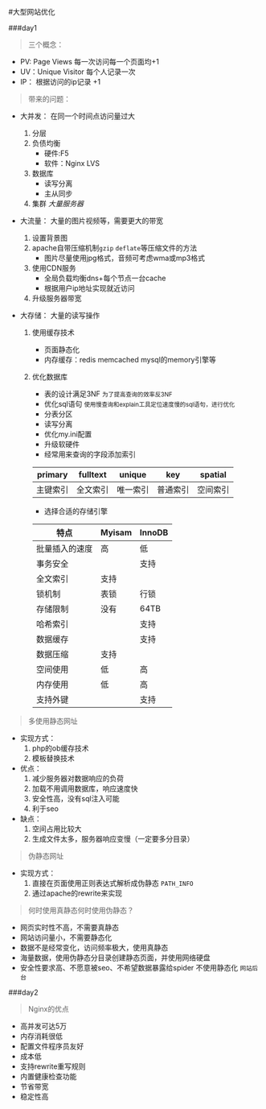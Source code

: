 #大型网站优化

###day1

> 三个概念：

- PV: Page Views 每一次访问每一个页面均+1
 - UV：Unique Visitor 每个人记录一次
 - IP： 根据访问的ip记录 +1

> 带来的问题：

- 大并发： 在同一个时间点访问量过大
	1. 分层
	1. 负债均衡
		- 硬件:F5 
		- 软件：Nginx LVS
	1. 数据库
		- 读写分离
		- 主从同步
	1. 集群 *大量服务器*

- 大流量： 大量的图片视频等，需要更大的带宽
	1. 设置背景图
	2. apache自带压缩机制`gzip` `deflate`等压缩文件的方法
		- 图片尽量使用jpg格式，音频可考虑wma或mp3格式
	1. 使用CDN服务
		- 全局负载均衡dns+每个节点一台cache
		- 根据用户ip地址实现就近访问
	1. 升级服务器带宽

- 大存储： 大量的读写操作
	1. 使用缓存技术
		- 页面静态化
		- 内存缓存：redis memcached mysql的memory引擎等
		
	1. 优化数据库
		- 表的设计满足3NF
		    <small>为了提高查询的效率反3NF</small>
		- 优化sql语句
		    <small>使用慢查询和explain工具定位速度慢的sql语句，进行优化</small>
		- 分表分区
		- 读写分离
		- 优化my.ini配置
		- 升级软硬件
		- 经常用来查询的字段添加索引

		primary|fulltext|unique|key|spatial
		---|---|---|---|---
		主键索引|全文索引|唯一索引|普通索引|空间索引

		- 选择合适的存储引擎
		    
		特点|Myisam|InnoDB
		---|---|---
		批量插入的速度|高|低
		事务安全| |支持
		全文索引 |支持|
		锁机制|表锁|行锁
		存储限制|没有|64TB
		哈希索引||支持
		数据缓存||支持
		数据压缩|支持|
		空间使用|低|高
		内存使用|低|高
		支持外键||支持

>多使用静态网址

- 实现方式：
	1.  php的ob缓存技术
	1.  模板替换技术
- 优点：
	1. 减少服务器对数据响应的负荷
	2. 加载不用调用数据库，响应速度快
	3. 安全性高，没有sql注入可能
	4. 利于seo
- 缺点：
	1. 空间占用比较大
	2. 生成文件太多，服务器响应变慢（一定要多分目录）

>伪静态网址

- 实现方式：
	1. 直接在页面使用正则表达式解析成伪静态 `PATH_INFO`
	2. 通过apache的rewrite来实现


>何时使用真静态何时使用伪静态？

- 网页实时性不高，不需要真静态
- 网站访问量小，不需要静态化
- 数据不是经常变化，访问频率极大，使用真静态
- 海量数据，使用伪静态分目录创建静态页面，并使用网络硬盘
- 安全性要求高、不愿意被seo、不希望数据暴露给spider 不使用静态化 `网站后台`

###day2

>Nginx的优点

- 高并发可达5万
- 内存消耗很低
- 配置文件程序员友好
- 成本低
- 支持rewrite重写规则
- 内置健康检查功能
- 节省带宽
- 稳定性高
